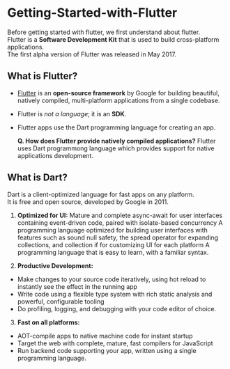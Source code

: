 # Getting-Started-with-Flutter

Before getting started with flutter, we first understand about flutter.  
Flutter is a **Software Development Kit** that is used to build cross-platform applications.  
The first alpha version of Flutter was released in May 2017.

## What is Flutter?

- [Flutter](https://flutter.dev/) is an **open-source framework** by Google for building beautiful, natively compiled, multi-platform applications from a single codebase.  
- Flutter is *not a language*; it is an **SDK**.  
- Flutter apps use the Dart programming language for creating an app.  

  **Q. How does Flutter provide natively compiled applications?**
  Flutter uses Dart programmong language which provides support for native applications development.
  
## What is Dart?
Dart is a client-optimized language for fast apps on any platform.  
It is free and open source, developed by Google in 2011.
1. **Optimized for UI:** Mature and complete async-await for user interfaces containing event-driven code, paired with isolate-based concurrency
A programming language optimized for building user interfaces with features such as sound null safety, the spread operator for expanding collections, and collection if for customizing UI for each platform
A programming language that is easy to learn, with a familiar syntax.

2. **Productive Development:** 
  - Make changes to your source code iteratively, using hot reload to instantly see the effect in the running app
  - Write code using a flexible type system with rich static analysis and powerful, configurable tooling
  - Do profiling, logging, and debugging with your code editor of choice.

3. **Fast on all platforms:** 
  - AOT-compile apps to native machine code for instant startup
  - Target the web with complete, mature, fast compilers for JavaScript
  - Run backend code supporting your app, written using a single programming language.

